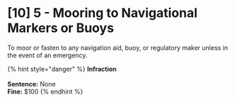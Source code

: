 # \[10] 5 - Mooring to Navigational Markers or Buoys

To moor or fasten to any navigation aid, buoy, or regulatory maker unless in the event of an emergency.

{% hint style="danger" %}
**Infraction** \
\
**Sentence:** None\
**Fine:** $100
{% endhint %}
